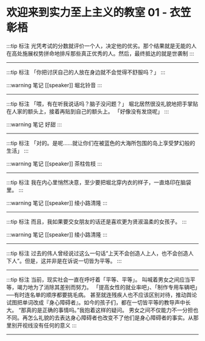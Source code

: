 # 欢迎来到实力至上主义的教室 01 - 衣笠彰梧

:::tip 标注
光凭考试的分数就评价一个人，决定他的优劣。那个结果就是无能的人在高处施展权势拼命地排斥那些真正优秀的人。然后，最终抵达的就是世袭制
:::

---

:::tip 标注
「你把讨厌自己的人放在身边就不会觉得不舒服吗？」
:::

:::warning 笔记
[[speaker]] 堀北铃音
:::

---

:::tip 标注
「喂，有在听我说话吗？脑子没问题？」
堀北居然很没礼貌地把手掌贴在人家的额头上，接着再贴到自己的额头上。
「好像没有发烧呢」
:::

:::warning 笔记
好甜
:::

---

:::tip 标注
「对的。是呢……就让你们在被蓝色的大海所包围的岛上享受梦幻般的生活」
:::

:::warning 笔记
[[speaker]] 茶柱佐枝
:::

---

:::tip 标注
我在内心里悄然决意，至少要把堀北穿内衣的样子，一直烙印在脑袋里。
:::

:::warning 笔记
[[speaker]] 绫小路清隆
:::

---

:::tip 标注
而且，我如果要交女朋友的话还是喜欢更为贤淑温柔的女孩子。
:::

:::warning 笔记
[[speaker]] 绫小路清隆
:::

---

:::tip 标注
过去的伟人曾经说过这么一句话“上天不会创造人上人，也不会创造人下人”。但是，这并非是在诉说一切皆为平等。
:::

---

:::tip 标注
当前，现实社会一直在呼吁着「平等、平等」。
叫喊着男女之间应当平等，竭力地为了消除其差别而努力。
「提高女性的就业率吧」、「制作专用车辆吧」──有时连名单的顺序都要挑毛病。
甚至就连残疾人也不应该区别对待，推动舆论试图把单词改成『身心障碍者』。如今的孩子们，都在一切皆平等的教导声中长大。
“那真的是正确的事情吗。”我抱着这样的疑问。
男女之间不仅能力不一分担也不同。再怎么礼貌的去表达身心障碍者也改变不了他们是身心障碍者的事实。从那里别开视线没有任何的意义
:::

---


